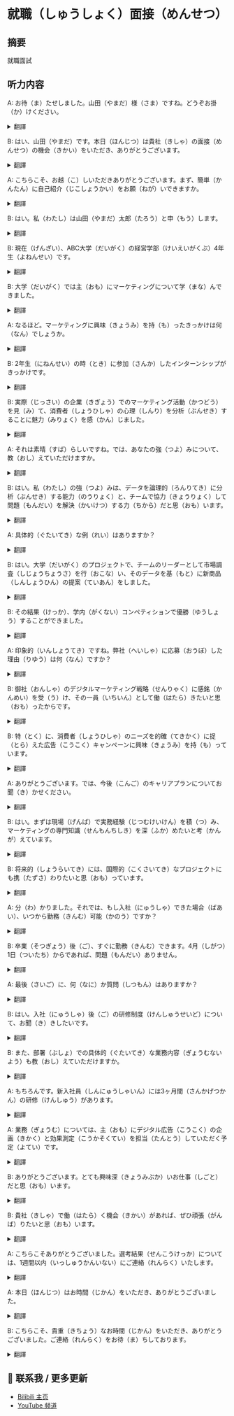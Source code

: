 # 就職（しゅうしょく）面接（めんせつ）

## 摘要

就職面試

## 听力内容

A: お待（ま）たせしました。山田（やまだ）様（さま）ですね。どうぞお掛（か）けください。

<details>
<summary>翻譯</summary>
讓您久等了。是山田先生吧。請坐。
</details>

B: はい、山田（やまだ）です。本日（ほんじつ）は貴社（きしゃ）の面接（めんせつ）の機会（きかい）をいただき、ありがとうございます。

<details>
<summary>翻譯</summary>
是的，我是山田。感謝貴公司今天給我面試的機會。
</details>

A: こちらこそ、お越（こ）しいただきありがとうございます。まず、簡単（かんたん）に自己紹介（じこしょうかい）をお願（ねが）いできますか。

<details>
<summary>翻譯</summary>
我們才要感謝你的到來。首先，能請你簡單自我介紹一下嗎？
</details>

B: はい。私（わたし）は山田（やまだ）太郎（たろう）と申（もう）します。

<details>
<summary>翻譯</summary>
好的。我叫山田太郎。
</details>

B: 現在（げんざい）、ABC大学（だいがく）の経営学部（けいえいがくぶ）4年生（よねんせい）です。

<details>
<summary>翻譯</summary>
目前是ABC大學經營學部四年級學生。
</details>

B: 大学（だいがく）では主（おも）にマーケティングについて学（まな）んできました。

<details>
<summary>翻譯</summary>
在大學主要學習了行銷學。
</details>

A: なるほど。マーケティングに興味（きょうみ）を持（も）ったきっかけは何（なん）でしょうか。

<details>
<summary>翻譯</summary>
原來如此。是什麼契機讓你對行銷產生了興趣呢？
</details>

B: 2年生（にねんせい）の時（とき）に参加（さんか）したインターンシップがきっかけです。

<details>
<summary>翻譯</summary>
是我二年級時參加的實習。
</details>

B: 実際（じっさい）の企業（きぎょう）でのマーケティング活動（かつどう）を見（み）て、消費者（しょうひしゃ）の心理（しんり）を分析（ぶんせき）することに魅力（みりょく）を感（かん）じました。

<details>
<summary>翻譯</summary>
看到實際企業中的行銷活動後，我對分析消費者心理感到很有魅力。
</details>

A: それは素晴（すば）らしいですね。では、あなたの強（つよ）みについて、教（おし）えていただけますか。

<details>
<summary>翻譯</summary>
那真是太好了。那麼，能告訴我你的優勢是什麼嗎？
</details>

B: はい。私（わたし）の強（つよ）みは、データを論理的（ろんりてき）に分析（ぶんせき）する能力（のうりょく）と、チームで協力（きょうりょく）して問題（もんだい）を解決（かいけつ）する力（ちから）だと思（おも）います。

<details>
<summary>翻譯</summary>
是的。我認為我的優勢是能夠邏輯性地分析資料，以及在團隊中合作解決問題的能力。
</details>

A: 具体的（ぐたいてき）な例（れい）はありますか？

<details>
<summary>翻譯</summary>
有具體的例子嗎？
</details>

B: はい。大学（だいがく）のプロジェクトで、チームのリーダーとして市場調査（しじょうちょうさ）を行（おこな）い、そのデータを基（もと）に新商品（しんしょうひん）の提案（ていあん）をしました。

<details>
<summary>翻譯</summary>
有的。在大學專案中，我作為團隊領導進行了市場調查，並基於這些數據提出了新產品的提案。
</details>

B: その結果（けっか）、学内（がくない）コンペティションで優勝（ゆうしょう）することができました。

<details>
<summary>翻譯</summary>
結果，我們在校內競賽中獲得了冠軍。
</details>

A: 印象的（いんしょうてき）ですね。弊社（へいしゃ）に応募（おうぼ）した理由（りゆう）は何（なん）ですか？

<details>
<summary>翻譯</summary>
令人印象深刻。你申請我們公司的理由是什麼？
</details>

B: 御社（おんしゃ）のデジタルマーケティング戦略（せんりゃく）に感銘（かんめい）を受（う）け、その一員（いちいん）として働（はたら）きたいと思（おも）ったからです。

<details>
<summary>翻譯</summary>
因為我對貴公司的數位行銷策略印象深刻，希望能成為其中一員。
</details>

B: 特（とく）に、消費者（しょうひしゃ）のニーズを的確（てきかく）に捉（とら）えた広告（こうこく）キャンペーンに興味（きょうみ）を持（も）っています。

<details>
<summary>翻譯</summary>
特別是對於能準確把握消費者需求的廣告活動很感興趣。
</details>

A: ありがとうございます。では、今後（こんご）のキャリアプランについてお聞（き）かせください。

<details>
<summary>翻譯</summary>
謝謝。那麼，請告訴我你未來的職業規劃。
</details>

B: はい。まずは現場（げんば）で実務経験（じつむけいけん）を積（つ）み、マーケティングの専門知識（せんもんちしき）を深（ふか）めたいと考（かんが）えています。

<details>
<summary>翻譯</summary>
好的。首先我想在現場積累實務經驗，加深行銷專業知識。
</details>

B: 将来的（しょうらいてき）には、国際的（こくさいてき）なプロジェクトにも携（たずさ）わりたいと思（おも）っています。

<details>
<summary>翻譯</summary>
將來希望能參與國際性的專案。
</details>

A: 分（わ）かりました。それでは、もし入社（にゅうしゃ）できた場合（ばあい）、いつから勤務（きんむ）可能（かのう）ですか？

<details>
<summary>翻譯</summary>
我明白了。那麼，如果能入職的話，什麼時候可以開始工作？
</details>

B: 卒業（そつぎょう）後（ご）、すぐに勤務（きんむ）できます。4月（しがつ）1日（ついたち）からであれば、問題（もんだい）ありません。

<details>
<summary>翻譯</summary>
畢業後可以立即工作。如果是從4月1日開始的話沒有問題。
</details>

A: 最後（さいご）に、何（なに）か質問（しつもん）はありますか？

<details>
<summary>翻譯</summary>
最後，你有什麼問題嗎？
</details>

B: はい。入社（にゅうしゃ）後（ご）の研修制度（けんしゅうせいど）について、お聞（き）きしたいです。

<details>
<summary>翻譯</summary>
是的。我想了解一下入職後的培訓制度。
</details>

B: また、部署（ぶしょ）での具体的（ぐたいてき）な業務内容（ぎょうむないよう）も教（おし）えていただけますか。

<details>
<summary>翻譯</summary>
另外，也想請您告訴我部門的具體工作內容。
</details>

A: もちろんです。新入社員（しんにゅうしゃいん）には3ヶ月間（さんかげつかん）の研修（けんしゅう）があります。

<details>
<summary>翻譯</summary>
當然可以。新員工有為期三個月的培訓。
</details>

A: 業務（ぎょうむ）については、主（おも）にデジタル広告（こうこく）の企画（きかく）と効果測定（こうかそくてい）を担当（たんとう）していただく予定（よてい）です。

<details>
<summary>翻譯</summary>
關於工作，主要預計負責數位廣告的企劃和效果測量。
</details>

B: ありがとうございます。とても興味深（きょうみぶか）いお仕事（しごと）だと思（おも）います。

<details>
<summary>翻譯</summary>
謝謝您。我認為這是非常有趣的工作。
</details>

B: 貴社（きしゃ）で働（はたら）く機会（きかい）があれば、ぜひ頑張（がんば）りたいと思（おも）います。

<details>
<summary>翻譯</summary>
如果有機會在貴公司工作，我一定會努力的。
</details>

A: こちらこそありがとうございました。選考結果（せんこうけっか）については、1週間以内（いっしゅうかんいない）にご連絡（れんらく）いたします。

<details>
<summary>翻譯</summary>
我們才要感謝你。關於選拔結果，我們會在一週內聯絡您。
</details>

A: 本日（ほんじつ）はお時間（じかん）をいただき、ありがとうございました。

<details>
<summary>翻譯</summary>
感謝您今天抽出時間。
</details>

B: こちらこそ、貴重（きちょう）なお時間（じかん）をいただき、ありがとうございました。ご連絡（れんらく）をお待（ま）ちしております。

<details>
<summary>翻譯</summary>
我才要感謝您給予寶貴的時間。期待您的聯絡。
</details>


## 📢 联系我 / 更多更新

- [Bilibili 主页](https://space.bilibili.com/393573154?spm_id_from=333.1007.0.0)
- [YouTube 频道](https://www.youtube.com/@JapaneseListeningRoom)
